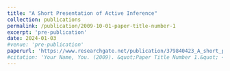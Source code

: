 ```yaml
---
title: "A Short Presentation of Active Inference"
collection: publications
permalink: /publication/2009-10-01-paper-title-number-1
excerpt: 'pre-publication'
date: 2024-01-03
#venue: 'pre-publication'
paperurl: 'https://www.researchgate.net/publication/379840423_A_short_presentation_of_Active_Inference'
#citation: 'Your Name, You. (2009). &quot;Paper Title Number 1.&quot; <i>Journal 1</i>. 1(1).'
---
```



